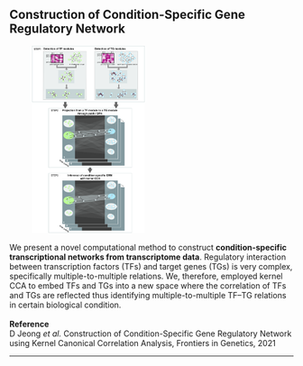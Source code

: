 <h2>Construction of Condition-Specific Gene Regulatory Network</h2>

<figure>
	<img src="../assets/img/project1_workflow.jpg" width=200>
</figure>

We present a novel computational method to construct **condition-specific transcriptional networks from transcriptome data**. Regulatory interaction between transcription factors (TFs) and target genes (TGs) is very complex, specifically multiple-to-multiple relations. We, therefore, employed kernel CCA to embed TFs and TGs into a new space where the correlation of TFs and TGs are reflected thus identifying multiple-to-multiple TF–TG relations in certain biological condition. 
<br><br>
**Reference**<br>
D Jeong <i> et al.</i> <a href="https://www.frontiersin.org/articles/10.3389/fgene.2021.652623/abstract" style="text-decoration:none" hover="text_decoration:underline">Construction of Condition-Specific Gene Regulatory Network using Kernel Canonical Correlation Analysis</font></a>, Frontiers in Genetics, 2021

---
